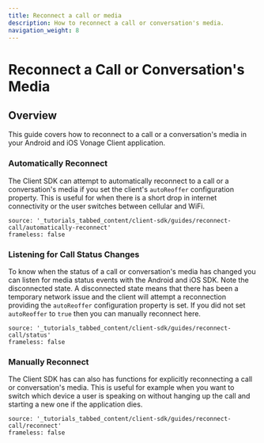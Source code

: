 ```yaml
---
title: Reconnect a call or media
description: How to reconnect a call or conversation's media.
navigation_weight: 8
---
```


# Reconnect a Call or Conversation's Media

## Overview

This guide covers how to reconnect to a call or a conversation's media in your Android and iOS Vonage Client application.

### Automatically Reconnect

The Client SDK can attempt to automatically reconnect to a call or a conversation's media if you set the client's `autoReoffer` configuration property. This is useful for when there is a short drop in internet connectivity or the user switches between cellular and WiFi.

```tabbed_content
source: '_tutorials_tabbed_content/client-sdk/guides/reconnect-call/automatically-reconnect'
frameless: false
```

### Listening for Call Status Changes

To know when the status of a call or conversation's media has changed you can listen for media status events with the Android and iOS SDK. Note the disconnected state. A disconnected state means that there has been a temporary network issue and the client will attempt a reconnection providing the `autoReoffer` configuration property is set. If you did not set `autoReoffer` to `true` then you can manually reconnect here. 

```tabbed_content
source: '_tutorials_tabbed_content/client-sdk/guides/reconnect-call/status'
frameless: false
```

### Manually Reconnect

The Client SDK has can also has functions for explicitly reconnecting a call or conversation's media. This is useful for example when you want to switch which device a user is speaking on without hanging up the call and starting a new one if the application dies.

```tabbed_content
source: '_tutorials_tabbed_content/client-sdk/guides/reconnect-call/reconnect'
frameless: false
```
